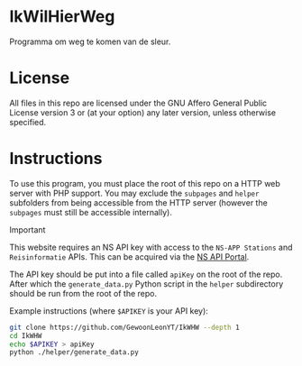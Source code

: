 # IkWilHierWeg
Programma om weg te komen van de sleur.

# License
All files in this repo are licensed under the GNU Affero General Public License
version 3 or (at your option) any later version, unless otherwise specified.

# Instructions
To use this program, you must place the root of this repo on a HTTP web server
with PHP support. You may exclude the `subpages` and `helper` subfolders from
being accessible from the HTTP server (however the `subpages` must still be
accessible internally).

> [!IMPORTANT]
> This website requires an NS API key with access to the `NS-APP Stations` and
`Reisinformatie` APIs. This can be acquired via the
[NS API Portal](https://apiportal.ns.nl).

The API key should be put into a file called `apiKey` on the root of the repo.
After which the `generate_data.py` Python script in the `helper` subdirectory
should be run from the root of the repo.  

Example instructions (where `$APIKEY` is your API key):
```bash
git clone https://github.com/GewoonLeonYT/IkWHW --depth 1
cd IkWHW
echo $APIKEY > apiKey
python ./helper/generate_data.py
```
